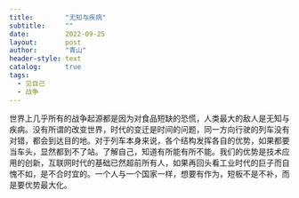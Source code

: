 ```yaml
---
title:        "无知与疾病"
subtitle:     ""
date:         2022-09-25
layout:       post
author:       "青山"
header-style: text
catalog:      true
tags:
  - 见自己
  - 战争
---
```


世界上几乎所有的战争起源都是因为对食品短缺的恐慌，人类最大的敌人是无知与疾病。没有所谓的改变世界，时代的变迁是时间的问题，同一方向行驶的列车没有对错，都会到达目的地。对于列车本身来说，各个结构发挥各自的优势，如果都要当车头，显然都到不了站。了解自己，知道有所能有所不能。我们的优势是技术应用的创新，互联网时代的基础已然超前所有人，如果再回头看工业时代的巨子而自愧不如，是不合时宜的。一个人与一个国家一样，想要有作为，短板不是不补，而是要优势最大化。